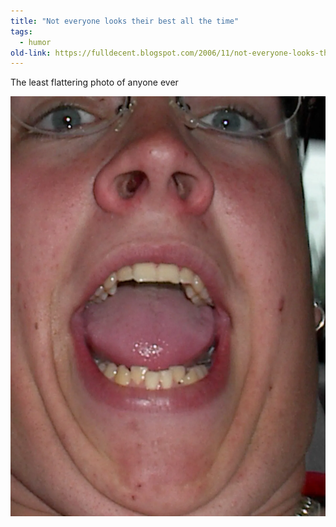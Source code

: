 ```yaml
---
title: "Not everyone looks their best all the time"
tags: 
  - humor	
old-link: https://fulldecent.blogspot.com/2006/11/not-everyone-looks-their-best-all-time.html
---
```


The least flattering photo of anyone ever

![Least flattering](/assets/images/2006-11-29-not-everyone-looks-their-best-all-time.webp)
